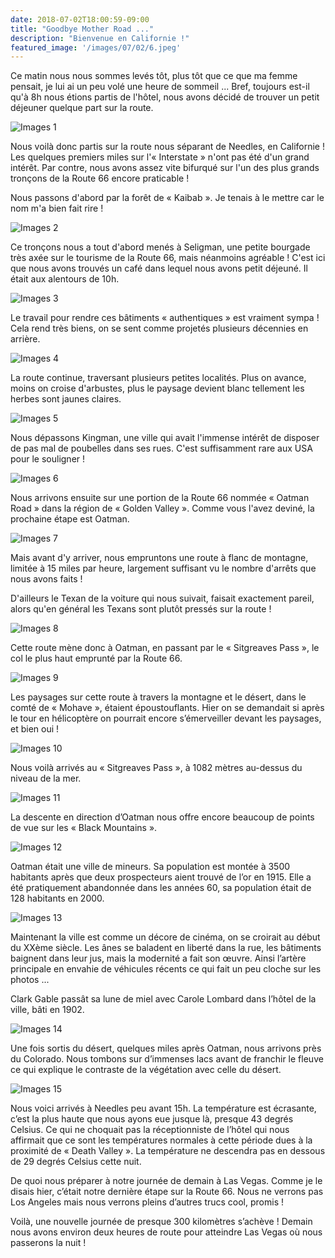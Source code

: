 ```yaml
---
date: 2018-07-02T18:00:59-09:00
title: "Goodbye Mother Road ..."
description: "Bienvenue en Californie !"
featured_image: '/images/07/02/6.jpeg'
---
```


Ce matin nous nous sommes levés tôt, plus tôt que ce que ma femme pensait, je lui ai un peu volé une heure de sommeil ... Bref, toujours est-il qu'à 8h nous étions partis de l'hôtel, nous avons décidé de trouver un petit déjeuner quelque part sur la route.

![Images 1](/images/07/02/1.jpeg)

Nous voilà donc partis sur la route nous séparant de Needles, en Californie ! Les quelques premiers miles sur l'« Interstate » n'ont pas été d'un grand intérêt. Par contre, nous avons assez vite bifurqué sur l'un des plus grands tronçons de la Route 66 encore praticable !

Nous passons d'abord par la forêt de « Kaibab ». Je tenais à le mettre car le nom m'a bien fait rire !

![Images 2](/images/07/02/2.jpeg)

Ce tronçons nous a tout d'abord menés à Seligman, une petite bourgade très axée sur le tourisme de la Route 66, mais néanmoins agréable ! C'est ici que nous avons trouvés un café dans lequel nous avons petit déjeuné.  Il était aux alentours de 10h. 

![Images 3](/images/07/02/3.jpeg)

Le travail pour rendre ces bâtiments « authentiques » est vraiment sympa ! Cela rend très biens, on se sent comme projetés plusieurs décennies en arrière.

![Images 4](/images/07/02/4.jpeg)

La route continue, traversant plusieurs petites localités. Plus on avance, moins on croise d'arbustes, plus le paysage devient blanc tellement les herbes sont jaunes claires.

![Images 5](/images/07/02/5.jpeg)

Nous dépassons Kingman, une ville qui avait l'immense intérêt de disposer de pas mal de poubelles dans ses rues. C'est suffisamment rare aux USA pour le souligner !

![Images 6](/images/07/02/6.jpeg)

Nous arrivons ensuite sur une portion de la Route 66 nommée « Oatman Road » dans la région de « Golden Valley ». Comme vous l'avez deviné, la prochaine étape est Oatman. 

![Images 7](/images/07/02/7.jpeg)

Mais avant d'y arriver, nous empruntons une route à flanc de montagne, limitée à 15 miles par heure, largement suffisant vu le nombre d'arrêts que nous avons faits !

D'ailleurs le Texan de la voiture qui nous suivait, faisait exactement pareil, alors qu'en général les Texans sont plutôt pressés sur la route !

![Images 8](/images/07/02/8.jpeg)

Cette route mène donc à Oatman, en passant par le « Sitgreaves Pass », le col le plus haut emprunté par la Route 66. 

![Images 9](/images/07/02/9.jpeg)

Les paysages sur cette route à travers la montagne et le désert, dans le comté de « Mohave », étaient époustouflants. Hier on se demandait si après le tour en hélicoptère on pourrait encore s’émerveiller devant les paysages, et bien oui !

![Images 10](/images/07/02/10.jpeg)

Nous voilà arrivés au « Sitgreaves Pass », à 1082 mètres au-dessus du niveau de la mer.

![Images 11](/images/07/02/11.jpeg)

La descente en direction d’Oatman nous offre encore beaucoup de points de vue sur les « Black Mountains ». 

![Images 12](/images/07/02/12.jpeg)

Oatman était une ville de mineurs. Sa population est montée à 3500 habitants après que deux prospecteurs aient trouvé de l’or en 1915. Elle a été pratiquement abandonnée dans les années 60, sa population était de 128 habitants en 2000. 

![Images 13](/images/07/02/13.jpeg)

Maintenant la ville est comme un décore de cinéma, on se croirait au début du XXème siècle. Les ânes se baladent en liberté dans la rue, les bâtiments baignent dans leur jus, mais la modernité a fait son œuvre.  Ainsi l’artère principale en envahie de véhicules récents ce qui fait un peu cloche sur les photos ...

Clark Gable passât sa lune de miel avec Carole Lombard dans l’hôtel de la ville, bâti en 1902. 

![Images 14](/images/07/02/14.jpeg)

Une fois sortis du désert, quelques miles après Oatman, nous arrivons près du Colorado. Nous tombons sur d’immenses lacs avant de franchir le fleuve ce qui explique le contraste de la végétation avec celle du désert. 

![Images 15](/images/07/02/15.jpeg)

Nous voici arrivés à Needles peu avant 15h. La température est écrasante, c’est la plus haute que nous ayons eue jusque là, presque 43 degrés Celsius. Ce qui ne choquait pas la réceptionniste de l’hôtel qui nous affirmait que ce sont les températures normales à cette période dues à la proximité de « Death Valley ». La température ne descendra pas en dessous de 29 degrés Celsius cette nuit. 

De quoi nous préparer à notre journée de demain à Las Vegas. Comme je le disais hier, c’était notre dernière étape sur la Route 66. Nous ne verrons pas Los Angeles mais nous verrons pleins d’autres trucs cool, promis !

Voilà, une nouvelle journée de presque 300 kilomètres s’achève ! Demain nous avons environ deux heures de route pour atteindre Las Vegas où nous passerons la nuit ! 